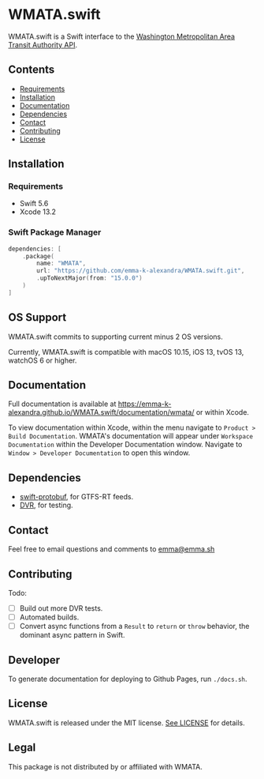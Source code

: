 # WMATA.swift

WMATA.swift is a Swift interface to the [Washington Metropolitan Area Transit Authority API](https://developer.wmata.com).

## Contents

- [Requirements](#requirements)
- [Installation](#installation)
- [Documentation](#documentation)
- [Dependencies](#dependencies)
- [Contact](#contact)
- [Contributing](#contributing)
- [License](#license)

## Installation

### Requirements

- Swift 5.6
- Xcode 13.2

### Swift Package Manager

```swift
dependencies: [
    .package(
        name: "WMATA",
        url: "https://github.com/emma-k-alexandra/WMATA.swift.git", 
        .upToNextMajor(from: "15.0.0")
    )
]
```

## OS Support

WMATA.swift commits to supporting current minus 2 OS versions.

Currently, WMATA.swift is compatible with macOS 10.15, iOS 13, tvOS 13, watchOS 6 or higher.

## Documentation

Full documentation is available at <https://emma-k-alexandra.github.io/WMATA.swift/documentation/wmata/> or within Xcode.

To view documentation within Xcode, within the menu navigate to `Product > Build Documentation`. WMATA's documentation will appear under `Workspace Documentation` within the Developer Documentation window. Navigate to `Window > Developer Documentation` to open this window.

## Dependencies

- [swift-protobuf](https://github.com/apple/swift-protobuf), for GTFS-RT feeds.
- [DVR](https://github.com/venmo/DVR), for testing.

## Contact

Feel free to email questions and comments to [emma@emma.sh](mailto:emma@emma.sh)

## Contributing

Todo:

- [ ] Build out more DVR tests.
- [ ] Automated builds.
- [ ] Convert async functions from a `Result` to `return` or `throw` behavior, the dominant async pattern in Swift.

## Developer

To generate documentation for deploying to Github Pages, run `./docs.sh`.

## License

WMATA.swift is released under the MIT license. [See LICENSE](https://github.com/emma-k-alexandra/WMATA.swift/blob/main/LICENSE) for details.

## Legal

This package is not distributed by or affiliated with WMATA.
